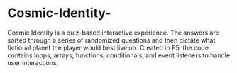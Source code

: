 # Cosmic-Identity-

Cosmic Identity is a quiz-based interactive experience. The answers are sorted through a series of randomized questions and then dictate what fictional planet the player would best live on. Created in P5, the code contains loops, arrays, functions, conditionals, and event listeners to handle user interactions.

